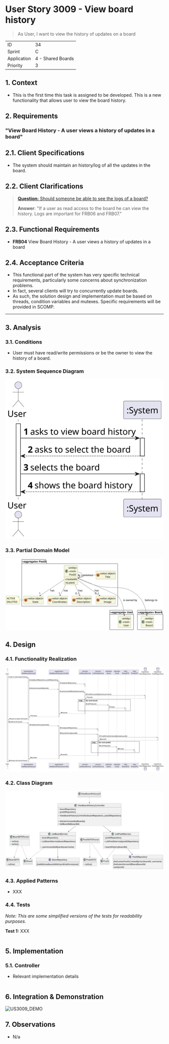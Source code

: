 # User Story 3009 - View board history

> As User, I want to view the history of updates on a board

|             |                   |
| ----------- | ----------------- |
| ID          | 34                |
| Sprint      | C                 |
| Application | 4 - Shared Boards |
| Priority    | 3                 |

## 1. Context

- This is the first time this task is assigned to be developed. This is a new functionality that allows user to view the board history.

## 2. Requirements

### "View Board History - A user views a history of updates in a board"

## 2.1. Client Specifications

- The system should maintain an history/log of all the updates in the board.

## 2.2. Client Clarifications

> [**Question:** Should someone be able to see the logs of a board?](https://moodle.isep.ipp.pt/mod/forum/discuss.php?d=22229)
>
> **Answer**: "If a user as read access to the board he can view the history. Logs are important for FRB06 and FRB07."

## 2.3. Functional Requirements

- **FRB04** View Board History - A user views a history of updates in a board

## 2.4. Acceptance Criteria

- This functional part of the system has very specific technical requirements, particularly some concerns about synchronization problems.
- In fact, several clients will try to concurrently update boards.
- As such, the solution design and implementation must be based on threads, condition variables and mutexes. Specific requirements will be provided in SCOMP.

---

## 3. Analysis

### 3.1. Conditions

- User must have read/write permissions or be the owner to view the history of a board.

### 3.2. System Sequence Diagram

![US3009_SSD](out/US3009_SSD.svg)

### 3.3. Partial Domain Model

![US3009_DM](out/US3009_DM.svg)

## 4. Design

### 4.1. Functionality Realization

![US3009_SD](out/US3009_SD.svg)

### 4.2. Class Diagram

![US3009_CD](out/US3009_CD.svg)

### 4.3. Applied Patterns

- XXX

### 4.4. Tests

_Note: This are some simplified versions of the tests for readability purposes._

**Test 1:** XXX

```java

```

## 5. Implementation

### 5.1. Controller

- Relevant implementation details

```java

```

## 6. Integration & Demonstration

![US3009_DEMO](out/US3009_DEMO.svg)

## 7. Observations

- N/a
